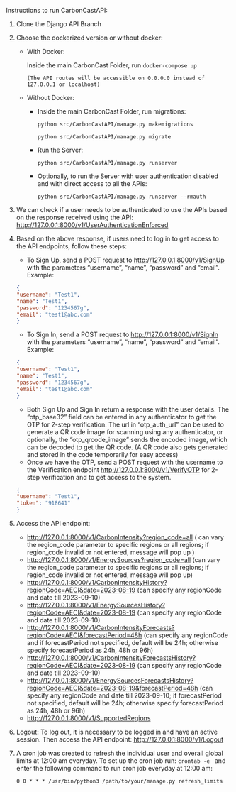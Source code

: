 Instructions to run CarbonCastAPI: 

1. Clone the Django API Branch

2. Choose the dockerized version or without docker:
    - With Docker:

      Inside the main CarbonCast Folder, run 
			```docker-compose up```

		  (The API routes will be accessible on 0.0.0.0 instead of 127.0.0.1 or localhost)

    - Without Docker:
      
      - Inside the main CarbonCast Folder, run migrations:

        ```python src/CarbonCastAPI/manage.py makemigrations ``` 

        ``` python src/CarbonCastAPI/manage.py migrate ```
      - Run the Server:

        ```python src/CarbonCastAPI/manage.py runserver```
      
      - Optionally, to run the Server with user authentication disabled and with direct access to all the APIs:

        ```python src/CarbonCastAPI/manage.py runserver --rmauth```
        

3. We can check if a user needs to be authenticated to use the APIs based on the response received using the API: http://127.0.0.1:8000/v1/UserAuthenticationEnforced 

4. Based on the above response, if users need to log in to get access to the API endpoints, follow these steps:
    - To Sign Up, send a POST request to http://127.0.0.1:8000/v1/SignUp  with the parameters “username”, “name”, “password” and “email”. 
    Example:
    ```json 
    {
    "username": "Test1",
    "name": "Test1",
    "password": "1234567g",
    "email": "test1@abc.com"
    }
    ```

    - To Sign In, send a POST request to http://127.0.0.1:8000/v1/SignIn with the parameters “username”, “name”, “password” and “email”. Example:
    ```json 
    {
    "username": "Test1",
    "name": "Test1",
    "password": "1234567g",
    "email": "test1@abc.com"
    }
    ```
    - Both Sign Up and Sign In return a response with the user details. The “otp_base32” field can be entered in any authenticator to get the OTP for 2-step verification. The url in “otp_auth_url” can be used to generate a QR code image for scanning using any authenticator, or optionally, the “otp_qrcode_image” sends the encoded image, which can be decoded to get the QR code. (A QR code also gets generated and stored in the code temporarily for easy access)
    - Once we have the OTP,  send a POST request with the username to the Verification endpoint http://127.0.0.1:8000/v1/VerifyOTP for 2-step verification and to get access to the system.
    ```json
    {
    "username": "Test1",
    "token": "918641"
    }
    ```

5. Access the API endpoint: 

    - http://127.0.0.1:8000/v1/CarbonIntensity?region_code=all  ( can vary the region_code parameter to specific regions or all regions;  if region_code invalid or not entered, message will pop up )
    - http://127.0.0.1:8000/v1/EnergySources?region_code=all  (can vary the region_code parameter to specific regions or all regions; if region_code invalid or not entered, message will pop up)
    - http://127.0.0.1:8000/v1/CarbonIntensityHistory?regionCode=AECI&date=2023-08-19  (can specify any regionCode and date till 2023-09-10) 
    - http://127.0.0.1:8000/v1/EnergySourcesHistory?regionCode=AECI&date=2023-08-19 (can specify any regionCode and date till 2023-09-10)
    - http://127.0.0.1:8000/v1/CarbonIntensityForecasts?regionCode=AECI&forecastPeriod=48h (can specify any regionCode and if forecastPeriod not specified, default will be 24h; otherwise specify forecastPeriod as 24h, 48h or 96h)
    - http://127.0.0.1:8000/v1/CarbonIntensityForecastsHistory?regionCode=AECI&date=2023-08-19 (can specify any regionCode and date till 2023-09-10)
    - http://127.0.0.1:8000/v1/EnergySourcesForecastsHistory?regionCode=AECI&date=2023-08-19&forecastPeriod=48h (can specify any regionCode and date till 2023-09-10; if forecastPeriod not specified, default will be 24h; otherwise specify forecastPeriod as 24h, 48h or 96h)
    - http://127.0.0.1:8000/v1/SupportedRegions 


6. Logout: To log out, it is necessary to be logged in and have an active session. Then access the API endpoint: http://127.0.0.1:8000/v1/Logout

7. A cron job was created to refresh the individual user and overall global limits at 12:00 am everyday. To set up the cron job run: 
```crontab -e ```
and enter the following command to run cron job everyday at 12:00 am: 

    ```0 0 * * * /usr/bin/python3 /path/to/your/manage.py refresh_limits ```
